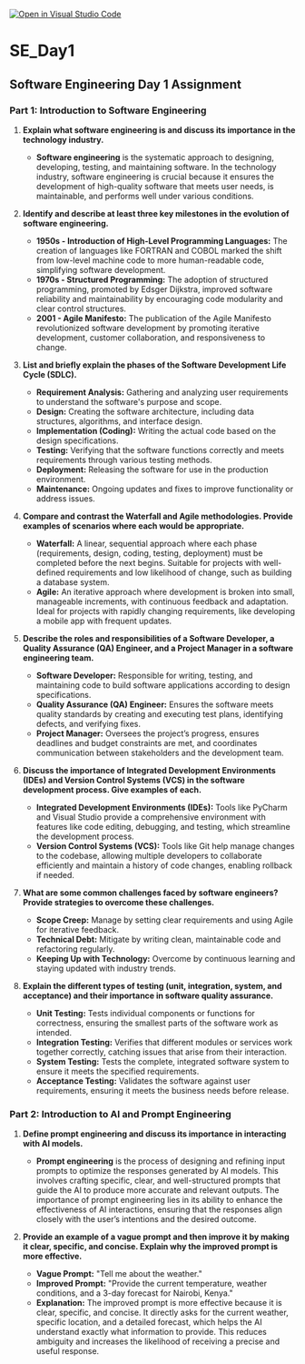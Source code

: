 [![Open in Visual Studio Code](https://classroom.github.com/assets/open-in-vscode-2e0aaae1b6195c2367325f4f02e2d04e9abb55f0b24a779b69b11b9e10269abc.svg)](https://classroom.github.com/online_ide?assignment_repo_id=15559525&assignment_repo_type=AssignmentRepo)
# SE_Day1
## Software Engineering Day 1 Assignment

### Part 1: Introduction to Software Engineering

1. **Explain what software engineering is and discuss its importance in the technology industry.**
   - **Software engineering** is the systematic approach to designing, developing, testing, and maintaining software. In the technology industry, software engineering is crucial because it ensures the development of high-quality software that meets user needs, is maintainable, and performs well under various conditions.

2. **Identify and describe at least three key milestones in the evolution of software engineering.**
   - **1950s - Introduction of High-Level Programming Languages:** The creation of languages like FORTRAN and COBOL marked the shift from low-level machine code to more human-readable code, simplifying software development.
   - **1970s - Structured Programming:** The adoption of structured programming, promoted by Edsger Dijkstra, improved software reliability and maintainability by encouraging code modularity and clear control structures.
   - **2001 - Agile Manifesto:** The publication of the Agile Manifesto revolutionized software development by promoting iterative development, customer collaboration, and responsiveness to change.

3. **List and briefly explain the phases of the Software Development Life Cycle (SDLC).**
   - **Requirement Analysis:** Gathering and analyzing user requirements to understand the software's purpose and scope.
   - **Design:** Creating the software architecture, including data structures, algorithms, and interface design.
   - **Implementation (Coding):** Writing the actual code based on the design specifications.
   - **Testing:** Verifying that the software functions correctly and meets requirements through various testing methods.
   - **Deployment:** Releasing the software for use in the production environment.
   - **Maintenance:** Ongoing updates and fixes to improve functionality or address issues.

4. **Compare and contrast the Waterfall and Agile methodologies. Provide examples of scenarios where each would be appropriate.**
   - **Waterfall:** A linear, sequential approach where each phase (requirements, design, coding, testing, deployment) must be completed before the next begins. Suitable for projects with well-defined requirements and low likelihood of change, such as building a database system.
   - **Agile:** An iterative approach where development is broken into small, manageable increments, with continuous feedback and adaptation. Ideal for projects with rapidly changing requirements, like developing a mobile app with frequent updates.

5. **Describe the roles and responsibilities of a Software Developer, a Quality Assurance (QA) Engineer, and a Project Manager in a software engineering team.**
   - **Software Developer:** Responsible for writing, testing, and maintaining code to build software applications according to design specifications.
   - **Quality Assurance (QA) Engineer:** Ensures the software meets quality standards by creating and executing test plans, identifying defects, and verifying fixes.
   - **Project Manager:** Oversees the project’s progress, ensures deadlines and budget constraints are met, and coordinates communication between stakeholders and the development team.

6. **Discuss the importance of Integrated Development Environments (IDEs) and Version Control Systems (VCS) in the software development process. Give examples of each.**
   - **Integrated Development Environments (IDEs):** Tools like PyCharm and Visual Studio provide a comprehensive environment with features like code editing, debugging, and testing, which streamline the development process.
   - **Version Control Systems (VCS):** Tools like Git help manage changes to the codebase, allowing multiple developers to collaborate efficiently and maintain a history of code changes, enabling rollback if needed.

7. **What are some common challenges faced by software engineers? Provide strategies to overcome these challenges.**
   - **Scope Creep:** Manage by setting clear requirements and using Agile for iterative feedback.
   - **Technical Debt:** Mitigate by writing clean, maintainable code and refactoring regularly.
   - **Keeping Up with Technology:** Overcome by continuous learning and staying updated with industry trends.

8. **Explain the different types of testing (unit, integration, system, and acceptance) and their importance in software quality assurance.**
   - **Unit Testing:** Tests individual components or functions for correctness, ensuring the smallest parts of the software work as intended.
   - **Integration Testing:** Verifies that different modules or services work together correctly, catching issues that arise from their interaction.
   - **System Testing:** Tests the complete, integrated software system to ensure it meets the specified requirements.
   - **Acceptance Testing:** Validates the software against user requirements, ensuring it meets the business needs before release.

### Part 2: Introduction to AI and Prompt Engineering

1. **Define prompt engineering and discuss its importance in interacting with AI models.**
   - **Prompt engineering** is the process of designing and refining input prompts to optimize the responses generated by AI models. This involves crafting specific, clear, and well-structured prompts that guide the AI to produce more accurate and relevant outputs. The importance of prompt engineering lies in its ability to enhance the effectiveness of AI interactions, ensuring that the responses align closely with the user’s intentions and the desired outcome.

2. **Provide an example of a vague prompt and then improve it by making it clear, specific, and concise. Explain why the improved prompt is more effective.**
   - **Vague Prompt:** "Tell me about the weather."
   - **Improved Prompt:** "Provide the current temperature, weather conditions, and a 3-day forecast for Nairobi, Kenya."
   - **Explanation:** The improved prompt is more effective because it is clear, specific, and concise. It directly asks for the current weather, specific location, and a detailed forecast, which helps the AI understand exactly what information to provide. This reduces ambiguity and increases the likelihood of receiving a precise and useful response.


